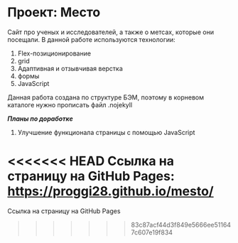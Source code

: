 # Проект: Место

Сайт про ученых и исследователей, а также о метсах, которые они посещали.
В данной работе используются технологии:
1) Flex-позиционирование
2) grid
3) Адаптивная и отзывчивая верстка
4) формы
5) JavaScript

Данная работа создана по структуре БЭМ, поэтому в корневом каталоге нужно
прописать файл .nojekyll

___Планы по доработке___
1) Улучшение функционала страницы с помощью JavaScript

<<<<<<< HEAD
Ссылка на страницу на GitHub Pages: https://proggi28.github.io/mesto/
=======
Ссылка на страницу на GitHub Pages
>>>>>>> 83c87acf44d3f849e5666ee511647c607e19f834
